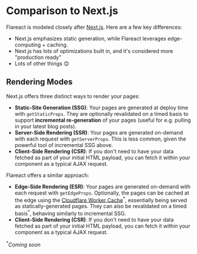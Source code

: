 # Comparison to Next.js

Flareact is modeled closely after [Next.js](https://nextjs.org). Here are a few key differences:

- Next.js emphasizes static generation, while Flareact leverages edge-computing + caching.
- Next.js has lots of optimizations built in, and it's considered more "production ready"
- Lots of other things 😊

## Rendering Modes

Next.js offers three distinct ways to render your pages:

- **Static-Site Generation (SSG)**: Your pages are generated at deploy time with `getStaticProps`. They are optionally revalidated on a timed basis to support **incremental re-generation** of your pages (useful for e.g. pulling in your latest blog posts).
- **Server-Side Rendering (SSR)**: Your pages are generated on-demand with each request with `getServerProps`. This is less common, given the powerful tool of incremental SSG above.
- **Client-Side Rendering (CSR)**: If you don't need to have your data fetched as part of your initial HTML payload, you can fetch it within your component as a typical AJAX request.

Flareact offers a similar approach:

- **Edge-Side Rendering (ESR)**: Your pages are generated on-demand with each request with `getEdgeProps`. Optionally, the pages can be cached at the edge using the [Cloudflare Worker Cache](https://developers.cloudflare.com/workers/reference/apis/cache/)<sup>\*</sup>, essentially being served as statically-generated pages. They can also be revalidated on a timed basis<sup>\*</sup>, behaving similarly to incremental SSG.
- **Client-Side Rendering (CSR)**: If you don't need to have your data fetched as part of your initial HTML payload, you can fetch it within your component as a typical AJAX request.

<sup>\*</sup>_Coming soon_
